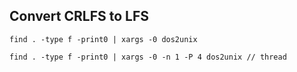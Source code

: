 ## Convert CRLFS to LFS 

```
find . -type f -print0 | xargs -0 dos2unix

find . -type f -print0 | xargs -0 -n 1 -P 4 dos2unix // thread
```
